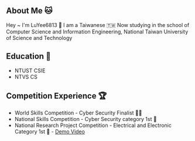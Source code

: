 ## About Me 🐱
Hey ~ I'm LuYee6813 👋 I am a Taiwanese 🇹🇼 
Now studying in the school of Computer Science and Information Engineering, National Taiwan University of Science and Technology

## Education 🏫
- NTUST CSIE
- NTVS CS

## Competition Experience 🏆
- World Skills Competition - Cyber Security Finalist 🕵️‍♂️
- National Skills Competition - Cyber Security category 1st 🏅️
- National Research Project Competition - Electrical and Electronic Category 1st 🏅️ - [Demo Video](https://www.youtube.com/watch?v=RBECyGg3n4c)
